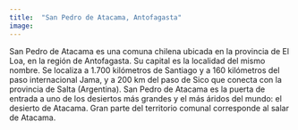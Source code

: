 ```yaml
---
title:  "San Pedro de Atacama, Antofagasta"
image: 
---
```


San Pedro de Atacama es una comuna chilena ubicada en la provincia de El Loa, en la región de Antofagasta. Su capital es la localidad del mismo nombre.
Se localiza a 1.700 kilómetros de Santiago y a 160 kilómetros del paso internacional Jama, y a 200 km del paso de Sico que conecta con la provincia de Salta (Argentina). San Pedro de Atacama es la puerta de entrada a uno de los desiertos más grandes y el más áridos del mundo: el desierto de Atacama. Gran parte del territorio comunal corresponde al salar de Atacama.
